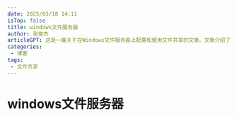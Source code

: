 ```yaml
---
date: 2025/03/18 14:11
isTop: false
title: windows文件服务器
author: 张俊杰
articleGPT: 这是一篇关于在Windows文件服务器上配置和使用文件共享的文章。文章介绍了如何在Windows Server上创建和配置文件共享，以及如何在Windows客户端上访问这些共享。文章还讨论了文件共享的安全性和管理，以及如何使用Windows Server的组策略来控制文件共享的访问权限。文章还介绍了如何使用Windows Server的Active Directory来管理文件共享的访问权限。
categories:
 - 博客
tags:
 - 文件共享
---
```

# windows文件服务器
<ArticleGPT />

